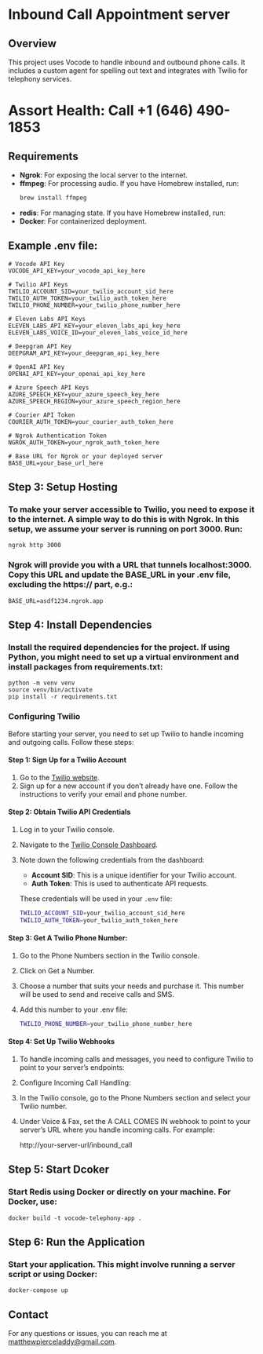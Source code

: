 # Inbound Call Appointment server


## Overview
This project uses Vocode to handle inbound and outbound phone calls. It includes a custom agent for spelling out text and integrates with Twilio for telephony 
services.

# Assort Health: Call +1 (646) 490-1853

## Requirements
- **Ngrok**: For exposing the local server to the internet.
- **ffmpeg**: For processing audio. If you have Homebrew installed, run:
  ```bash
  brew install ffmpeg

- **redis**: For managing state. If you have Homebrew installed, run:
- **Docker**: For containerized deployment.
## Example .env file:

    # Vocode API Key
    VOCODE_API_KEY=your_vocode_api_key_here

    # Twilio API Keys
    TWILIO_ACCOUNT_SID=your_twilio_account_sid_here
    TWILIO_AUTH_TOKEN=your_twilio_auth_token_here
    TWILIO_PHONE_NUMBER=your_twilio_phone_number_here

    # Eleven Labs API Keys
    ELEVEN_LABS_API_KEY=your_eleven_labs_api_key_here
    ELEVEN_LABS_VOICE_ID=your_eleven_labs_voice_id_here

    # Deepgram API Key
    DEEPGRAM_API_KEY=your_deepgram_api_key_here

    # OpenAI API Key
    OPENAI_API_KEY=your_openai_api_key_here

    # Azure Speech API Keys
    AZURE_SPEECH_KEY=your_azure_speech_key_here
    AZURE_SPEECH_REGION=your_azure_speech_region_here

    # Courier API Token
    COURIER_AUTH_TOKEN=your_courier_auth_token_here

    # Ngrok Authentication Token
    NGROK_AUTH_TOKEN=your_ngrok_auth_token_here

    # Base URL for Ngrok or your deployed server
    BASE_URL=your_base_url_here


## Step 3: Setup Hosting

### To make your server accessible to Twilio, you need to expose it to the internet. A simple way to do this is with Ngrok. In this setup, we assume your server is running on port 3000. Run:

    ngrok http 3000

### Ngrok will provide you with a URL that tunnels localhost:3000. Copy this URL and update the BASE_URL in your .env file, excluding the https:// part, e.g.:

    BASE_URL=asdf1234.ngrok.app

## Step 4: Install Dependencies 
### Install the required dependencies for the project. If using Python, you might need to set up a virtual environment and install packages from requirements.txt:

    python -m venv venv
    source venv/bin/activate
    pip install -r requirements.txt

### Configuring Twilio

Before starting your server, you need to set up Twilio to handle incoming and outgoing calls. Follow these steps:

#### Step 1: Sign Up for a Twilio Account
1. Go to the [Twilio website](https://www.twilio.com/).
2. Sign up for a new account if you don’t already have one. Follow the instructions to verify your email and phone number.

#### Step 2: Obtain Twilio API Credentials
1. Log in to your Twilio console.
2. Navigate to the [Twilio Console Dashboard](https://www.twilio.com/console).
3. Note down the following credentials from the dashboard:
   - **Account SID**: This is a unique identifier for your Twilio account.
   - **Auth Token**: This is used to authenticate API requests.

   These credentials will be used in your `.env` file:
   ```bash
   TWILIO_ACCOUNT_SID=your_twilio_account_sid_here
   TWILIO_AUTH_TOKEN=your_twilio_auth_token_here

#### Step 3: Get A Twilio Phone Number: 

1. Go to the Phone Numbers section in the Twilio console.
2. Click on Get a Number.
3. Choose a number that suits your needs and purchase it. This number will be used to send and receive calls and SMS.

4. Add this number to your .env file:
    ```bash
    TWILIO_PHONE_NUMBER=your_twilio_phone_number_here

#### Step 4: Set Up Twilio Webhooks
1. To handle incoming calls and messages, you need to configure Twilio to point to your server’s endpoints:

2. Configure Incoming Call Handling:

3. In the Twilio console, go to the Phone Numbers section and select your Twilio number.
4. Under Voice & Fax, set the A CALL COMES IN webhook to point to your server’s URL where you handle incoming calls. For example:

    http://your-server-url/inbound_call

## Step 5: Start Dcoker
### Start Redis using Docker or directly on your machine. For Docker, use:

    docker build -t vocode-telephony-app .

## Step 6: Run the Application
### Start your application. This might involve running a server script or using Docker:

    docker-compose up



## Contact

For any questions or issues, you can reach me at [matthewpierceladdy@gmail.com](mailto:matthewpierceladdy@gmail.com).